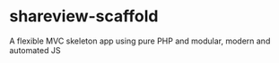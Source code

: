 # shareview-scaffold
A flexible MVC skeleton app using pure PHP and modular, modern and automated JS

